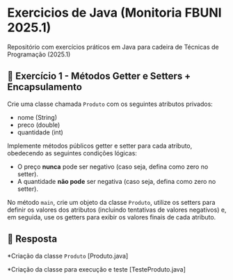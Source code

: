 # Exercicios de Java (Monitoria FBUNI 2025.1)
Repositório com exercícios práticos em Java para cadeira de Técnicas de Programação (2025.1)

## 📖 Exercício 1 - Métodos Getter e Setters + Encapsulamento

Crie uma classe chamada `Produto` com os seguintes atributos privados:
- nome (String)
- preco (double)
- quantidade (int)

Implemente métodos públicos getter e setter para cada atributo, obedecendo as seguintes condições lógicas:
- O preço **nunca** pode ser negativo (caso seja, defina como zero no setter).
- A quantidade **não pode** ser negativa (caso seja, defina como zero no setter).

No método `main`, crie um objeto da classe `Produto`, utilize os setters para definir os valores dos atributos (incluindo tentativas de valores negativos) e, em seguida, use os getters para exibir os valores finais de cada atributo.

## 📝 Resposta
*Criação da classe `Produto`
[Produto.java] 

*Criação da classe para execução e teste
[TesteProduto.java]
